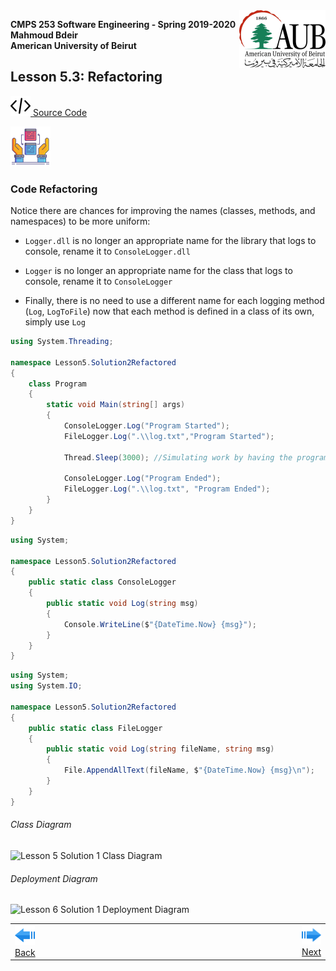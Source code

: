 <img style="float: right;" src="../../../Images/aublogosmall.png"> 

**CMPS 253 Software Engineering - Spring 2019-2020 \
Mahmoud Bdeir \
American University of Beirut**

## Lesson 5.3: Refactoring
<a href="./"><img src='../../../Images/code.png'> Source Code</a>

![problem icon](../../../Images/refactoring.png 'Refactoring') 
### Code Refactoring 
Notice there are chances for improving the names (classes, methods, and namespaces) to be more uniform:

- `Logger.dll` is no longer an appropriate name for the library that logs to console, rename it to `ConsoleLogger.dll`

- `Logger` is no longer an appropriate name for the class that logs to console, rename it to `ConsoleLogger`

- Finally, there is no need to use a different name for each logging method (`Log`, `LogToFile`) now that each method is defined in a class of its own, simply use `Log`

```C#
using System.Threading;

namespace Lesson5.Solution2Refactored
{
	class Program
	{
		static void Main(string[] args)
		{
			ConsoleLogger.Log("Program Started");
			FileLogger.Log(".\\log.txt","Program Started");
			
			Thread.Sleep(3000); //Simulating work by having the program sleep for 3 seconds
			
			ConsoleLogger.Log("Program Ended");
			FileLogger.Log(".\\log.txt", "Program Ended");
		}
	}
}
```

```C#
using System;

namespace Lesson5.Solution2Refactored
{
    public static class ConsoleLogger
    {
        public static void Log(string msg)
        {
            Console.WriteLine($"{DateTime.Now} {msg}");
        }
    }
}
```

```C#
using System;
using System.IO;

namespace Lesson5.Solution2Refactored
{
    public static class FileLogger
    {
        public static void Log(string fileName, string msg)
        {
            File.AppendAllText(fileName, $"{DateTime.Now} {msg}\n");
        }
    }
}
```
###### Class Diagram
![Lesson 5 Solution 1 Class Diagram](https://www.plantuml.com/plantuml/img/VS-n2i9030RW_PuYerBl1QH3GN7IuYuEmPxnuEu2oRKTn7Ut5IkAufhy7tzIQKR9RGocE0LKXHKdvU2sJEG4hWQWwDWtC0ncciKdWgWqDxS9RFp_z7dOrnZT0dxolJ09neUTz0vzUlB34L18H_1ML5hnTCdsfPVGgbFpUNnfrzodhr3bKZC-REu0)
###### Deployment Diagram
![Lesson 6 Solution 1 Deployment Diagram](https://www.plantuml.com/plantuml/img/SoWkIImgAStDuUBAoqz9LL1oASeiIotIIwr8LLAevb80WkY0elpqeiJSMAvQ1QWYv_oyuloSL9_yz7IWsfIS7BXQ51aa7MwPM9KZXC5gkU1sAUYcv9VdwTgXcwXWLLgSMenD7P9HK4KEgNafG9y10000)

<table style='width=100%;'>
<tr>
<td><a href="../Lesson%2005%20Log%20To%20File/Solution%201%20FileLogger%20Class/Source%20Code"><img src='../../../Images/leftarrow.png'> Back</a></td>
<td width="100%"></td>
<td><a href=""><img src='../../../Images/rightarrow.png'> Next</a></td>
</tr>
</table>
